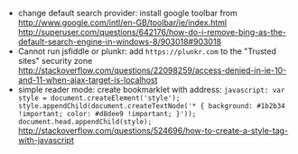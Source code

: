 - change default search provider: install google toolbar from http://www.google.com/intl/en-GB/toolbar/ie/index.html http://superuser.com/questions/642176/how-do-i-remove-bing-as-the-default-search-engine-in-windows-8/903018#903018
- Cannot run jsfiddle or plunkr: add `https://plunkr.com` to the "Trusted sites" security zone http://stackoverflow.com/questions/22098259/access-denied-in-ie-10-and-11-when-ajax-target-is-localhost
- simple reader mode: create bookmarklet with address: `javascript: var style = document.createElement('style'); style.appendChild(document.createTextNode('* { background: #1b2b34 !important; color: #d8dee9 !important; }')); document.head.appendChild(style);` http://stackoverflow.com/questions/524696/how-to-create-a-style-tag-with-javascript
